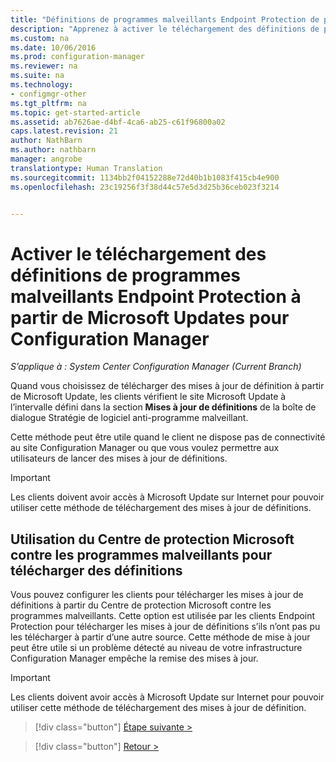 ```yaml
---
title: "Définitions de programmes malveillants Endpoint Protection de partage réseau | System Center Configuration Manager"
description: "Apprenez à activer le téléchargement des définitions de programmes malveillants Endpoint Protection à partir de Microsoft Updates pour Configuration Manager."
ms.custom: na
ms.date: 10/06/2016
ms.prod: configuration-manager
ms.reviewer: na
ms.suite: na
ms.technology:
- configmgr-other
ms.tgt_pltfrm: na
ms.topic: get-started-article
ms.assetid: ab7626ae-d4bf-4ca6-ab25-c61f96800a02
caps.latest.revision: 21
author: NathBarn
ms.author: nathbarn
manager: angrobe
translationtype: Human Translation
ms.sourcegitcommit: 1134bb2f04152288e72d40b1b1083f415cb4e900
ms.openlocfilehash: 23c19256f3f38d44c57e5d3d25b36ceb023f3214


---
```


# <a name="enable-endpoint-protection-malware-definitions-to-download-from-microsoft-updates-for-configuration-manager"></a>Activer le téléchargement des définitions de programmes malveillants Endpoint Protection à partir de Microsoft Updates pour Configuration Manager

*S’applique à : System Center Configuration Manager (Current Branch)*


 Quand vous choisissez de télécharger des mises à jour de définition à partir de Microsoft Update, les clients vérifient le site Microsoft Update à l’intervalle défini dans la section **Mises à jour de définitions** de la boîte de dialogue Stratégie de logiciel anti-programme malveillant.

 Cette méthode peut être utile quand le client ne dispose pas de connectivité au site Configuration Manager ou que vous voulez permettre aux utilisateurs de lancer des mises à jour de définitions.

> [!IMPORTANT]
>  Les clients doivent avoir accès à Microsoft Update sur Internet pour pouvoir utiliser cette méthode de téléchargement des mises à jour de définitions.

## <a name="using-the-microsoft-malware-protection-center-to-download-definitions"></a>Utilisation du Centre de protection Microsoft contre les programmes malveillants pour télécharger des définitions
 Vous pouvez configurer les clients pour télécharger les mises à jour de définitions à partir du Centre de protection Microsoft contre les programmes malveillants. Cette option est utilisée par les clients Endpoint Protection pour télécharger les mises à jour de définitions s’ils n’ont pas pu les télécharger à partir d’une autre source. Cette méthode de mise à jour peut être utile si un problème détecté au niveau de votre infrastructure Configuration Manager empêche la remise des mises à jour.

> [!IMPORTANT]
>  Les clients doivent avoir accès à Microsoft Update sur Internet pour pouvoir utiliser cette méthode de téléchargement des mises à jour de définition.


> [!div class="button"]
[Étape suivante >](endpoint-antimalware-policies.md)

> [!div class="button"]
[Retour >](endpoint-configure-alerts.md)



<!--HONumber=Nov16_HO1-->


